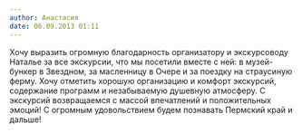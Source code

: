 ```yaml
---
author: Анастасия
date: 06.09.2013 01:11
---
```

Хочу выразить огромную благодарность организатору и экскурсоводу Наталье за
все экскурсии, что мы посетили вместе с ней: в музей-бункер в Звездном, за
масленницу в Очере и за поездку на страусиную ферму. Хочу отметить хорошую
организацию и комфорт экскурсий, содержание программ и незабываемую душевную
атмосферу. С экскурсий возвращаемся с массой впечатлений и положительных
эмоций! С огромным удовольствием будем познавать Пермский край и дальше!


